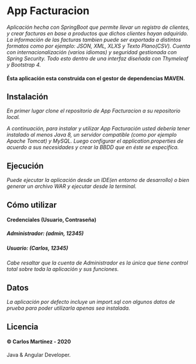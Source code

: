 # App Facturacion
_Aplicación hecha con SpringBoot que permite llevar un registro de clientes, y crear facturas en base a productos que dichos clientes hayan adquirido.
La información de las facturas tambien puede ser exportada a distintos formatos como por ejemplo: JSON, XML, XLXS y Texto Plano(CSV). Cuenta con
internacionalización (varios idiomas) y seguridad gestionada con Spring Security. Todo esto dentro de una interfaz diseñada con Thymeleaf y Bootstrap 4._
#### Ésta aplicación esta construida con el gestor de dependencias MAVEN.

## Instalación
_En primer lugar clone el repositorio de App Facturacion a su repositorio local._

_A continuación, para instalar y utilizar App Facturación usted debería tener instalado al menos Java 8, un servidor compatible (como por ejemplo Apache Tomcat) y
MySQL. Luego configurar el application.properties de acuerdo a sus necesidades y crear la BBDD que en éste se especifíca._

## Ejecución
_Puede ejecutar la aplicación desde un IDE(en entorno de desarrollo) o bien generar un archivo WAR y ejecutar desde la terminal._

## Cómo utilizar
#### Credenciales (Usuario, Contraseña)
##### Administrador: (admin, 12345)
##### Usuario: (Carlos, 12345)
_Cabe resaltar que la cuenta de Administrador es la única que tiene control total sobre toda la aplicación y sus funciones._

## Datos
_La aplicación por defecto incluye un import.sql con algunos datos de prueba para poder utilizarla apenas sea instalada._

## Licencia
#### &copy; Carlos Martínez - 2020
Java & Angular Developer.
